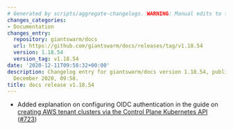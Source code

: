 ```yaml
---
# Generated by scripts/aggregate-changelogs. WARNING: Manual edits to this files will be overwritten.
changes_categories:
- Documentation
changes_entry:
  repository: giantswarm/docs
  url: https://github.com/giantswarm/docs/releases/tag/v1.18.54
  version: 1.18.54
  version_tag: v1.18.54
date: '2020-12-11T09:58:32+00:00'
description: Changelog entry for giantswarm/docs version 1.18.54, published on 11
  December 2020, 09:58.
title: docs release v1.18.54
---
```


- Added explanation on configuring OIDC authentication in the guide on [creating AWS tenant clusters via the Control Plane Kubernetes API](https://docs.giantswarm.io/guides/creating-clusters-via-crs-on-aws/) ([#723](https://github.com/giantswarm/docs/pull/723))
